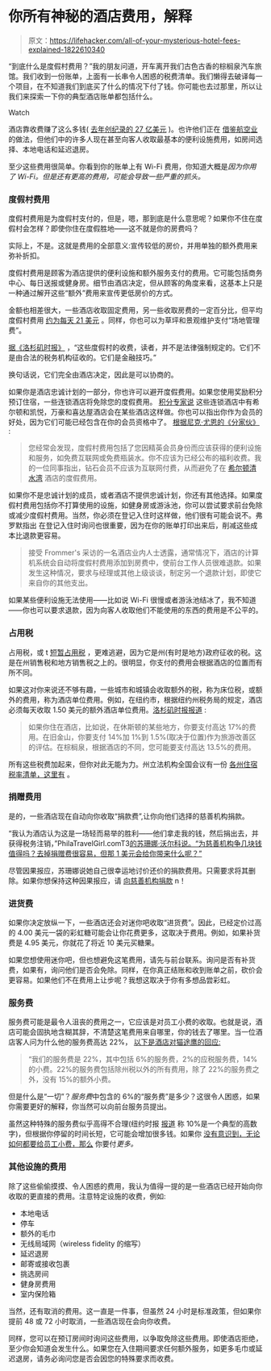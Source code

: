# 你所有神秘的酒店费用，解释

> 原文：<https://lifehacker.com/all-of-your-mysterious-hotel-fees-explained-1822610340>

“到底什么是度假村费用？”我的朋友问道，开车离开我们古色古香的棕榈泉汽车旅馆。我们收到一份账单，上面有一长串令人困惑的税费清单。我们懒得去破译每一个项目，在不知道我们到底买了什么的情况下付了钱。你可能也去过那里，所以让我们来探索一下你的典型酒店账单都包括什么。

Watch

酒店靠收费赚了这么多钱( [去年创纪录的 27 亿美元](http://www.scps.nyu.edu/about/newsroom/news/2017/u_s_lodging_industry.html) )。也许他们正在 [借鉴航空业](https://lifehacker.com/the-pros-and-cons-of-cheap-air-travel-1794687104https://lifehacker.com/the-pros-and-cons-of-cheap-air-travel-1794687104) 的做法，但他们中的许多人现在甚至向客人收取最基本的便利设施费用，如房间选择、本地电话和延迟退房。

至少这些费用很简单。你看到你的账单上有 Wi-Fi 费用，你知道大概是*因为你用了 Wi-Fi。但是还有更高的费用，可能会导致一些严重的抓头。*

### 度假村费用

度假村费用是为度假村支付的，但是，嗯，那到底是什么意思呢？如果你不住在度假村会怎样？即使你住在度假胜地——这不就是你的房费吗？

实际上，不是。这就是费用的全部意义:宣传较低的房价，并用单独的额外费用来弥补折扣。

度假村费用是顾客为酒店提供的便利设施和额外服务支付的费用。它可能包括商务中心、每日送报或健身房。细节由酒店决定，但从顾客的角度来看，这基本上只是一种通过解开这些“额外”费用来宣传更低房价的方式。

金额也相差很大，一些酒店收取固定费用，另一些收取房费的一定百分比，但平均度假村费用 [约为每天 21 美元](https://www.reuters.com/article/us-travel-hotels-resortfees-idUSKCN0UQ1MX20160112) 。同样，你也可以为草坪和景观维护支付“场地管理费”。

[据《洛杉矶时报》](http://www.latimes.com/travel/la-tr-spot-20170122-story.html) ，“这些度假村的收费，读者，并不是法律强制规定的。它们不是由合法的税务机构征收的。它们是金融技巧。”

换句话说，它们完全由酒店决定，因此是可以协商的。

如果你是酒店忠诚计划的一部分，你也许可以避开度假费用。如果您使用奖励积分预订住宿，一些连锁酒店将免除您的度假费用。 [积分专家说](https://thepointsguy.com/2014/10/hotel-resort-fees-and-how-to-avoid-them/) 这些连锁酒店中有希尔顿和凯悦，万豪和喜达屋酒店会在某些酒店这样做。你也可以指出你作为会员的好处，因为它们可能已经包含在你的会员资格中了。 [根据尼克·尤恩的《分家伙》](https://thepointsguy.com/2014/10/hotel-resort-fees-and-how-to-avoid-them/) :

> 您经常会发现，度假村费用包括了您因精英会员身份而应该获得的便利设施和服务，如免费互联网或免费瓶装水。你不应该为已经公布的福利收费。我的一位同事指出，钻石会员不应该为互联网付费，从而避免了在 [希尔顿清水湾](http://www.hiltonclearwaterbeach.com/) 酒店的度假费用。

如果你不是忠诚计划的成员，或者酒店不提供忠诚计划，你还有其他选择。如果度假村费用包括你不打算使用的设施，如健身房或游泳池，你可以尝试要求前台免除或减少度假村费用。当然，你必须在登记入住时这样做，他们很有可能会说不。弗罗默指出 在登记入住时询问也很重要，因为在你的账单打印出来后，削减这些成本比退款更容易。

> 接受 Frommer's 采访的一名酒店业内人士透露，通常情况下，酒店的计算机系统会自动将度假村费用添加到房费中，使前台工作人员很难退款。如果发生这种情况，要求与经理或其他上级谈谈，制定另一个退款计划，即使它来自你的其他支出。

如果某些便利设施无法使用——比如说 Wi-Fi 很慢或者游泳池结冰了，我不知道——你也可以要求退款，因为向客人收取他们不能使用的东西的费用是不公平的。

### 占用税

占用税，或 t [短暂占用税](https://en.wikipedia.org/wiki/Transient_occupancy_tax) ，更难逃避，因为它是州(有时是地方)政府征收的税。这是在州销售税和地方销售税之上的。很明显，你支付的费用会根据酒店的位置而有所不同。

如果这对你来说还不够有趣，一些城市和城镇会收取额外的税，称为床位税，或额外的费用，称为酒店单位费用。例如，在纽约市，根据纽约州税务局的规定，酒店必须每天收取 1.50 美元的额外酒店单位费用。[洛杉矶时报报道](http://www.latimes.com/travel/la-tr-spot-20170122-story.html) :

> 如果你住在酒店，比如说，在休斯顿的某些地方，你要支付高达 17%的费用。在旧金山，你要支付 14%加 1%到 1.5%(取决于位置)作为旅游改善区的评估。在棕榈泉，根据酒店的不同，您可能要支付高达 13.5%的费用。

所有这些税费加起来，但你对此无能为力。州立法机构全国会议有一份 [各州住宿税率清单，这里有](http://www.ncsl.org/research/fiscal-policy/state-lodging-taxes.aspx) 。

### 捐赠费用

是的，一些酒店现在自动向你收取“捐款费”,让你向他们选择的慈善机构捐款。

“我认为酒店认为这是一场轻而易举的胜利——他们拿走我的钱，然后捐出去，并获得税务注销，”PhilaTravelGirl.comT3[的苏珊娜·沃尔科说。“为慈善机构争几块钱值得吗？去掉捐赠费很容易，但那 1 美元会给你带来什么呢？”](http://philatravelgirl.com/)

尽管因果报应，苏珊娜说她自己很幸运地讨价还价的捐款费用。只需要求将其删除。如果你想保持这种因果报应，请 [向慈善机构捐款](https://lifehacker.com/how-to-pick-the-right-charity-and-maximize-your-donatio-1508083063) n！

### 进货费

如果你决定放纵一下，一些酒店还会对迷你吧收取“进货费”。因此，已经定价过高的 4.00 美元一袋的彩虹糖可能会让你花费更多，这取决于费用。例如，如果补货费是 4.95 美元，你就花了将近 10 美元买糖果。

如果您想使用迷你吧，但也想避免这笔费用，请先与前台联系。询问是否有补货费，如果有，询问他们是否会免除。同样，在你真正结账和收到账单之前，砍价会更容易。如果他们不在费用上让步呢？我想这取决于你有多想品尝彩虹。

### 服务费

服务费可能是最令人沮丧的费用之一，它应该是对员工小费的收取。也就是说，酒店可能会固执地含糊其辞，不清楚这笔费用来自哪里，你的钱去了哪里。当一位酒店客人问为什么他的服务费高达 22%， [以下是酒店对猫途鹰的回应:](https://www.tripadvisor.com/FAQ_Answers-g58258-d84021-t140207-The_Hotel_Charges_22_service_charge_What_is_the.html)

> “我们的服务费是 22%，其中包括 6%的服务费，2%的应税服务费，14%的小费。22%的服务费包括除州税以外的所有费用，除了 22%的服务费之外，没有 15%的额外小费。

但是什么是“一切”？*服务费*中包含的 6%的“服务费”是多少？这很令人困惑，如果你需要更好的解释，你当然可以向前台服务员提出。

虽然这种特殊的服务费似乎高得不合理(纽约时报 [报道](https://www.nytimes.com/2017/09/29/travel/hotels-rake-in-record-fees-and-travelers-foot-the-bill.html) 称 10%是一个典型的高数字)，但根据你停留的时间长短，它可能会增加很多钱。如果你 [没有意识到，无论如何都要给员工小费，那么](https://lifehacker.com/how-much-you-should-tip-hotel-housekeeping-1798796580#_ga=2.191491690.1585665985.1517260085-392757988.1502389723) 你要付*更多。*

### 其他设施的费用

除了这些偷偷摸摸、令人困惑的费用，我认为值得一提的是一些酒店已经开始向你收取的更直接的费用。注意特定设施的收费，例如:

*   本地电话
*   停车
*   额外的毛巾
*   无线局域网（wireless fidelity 的缩写）
*   延迟退房
*   邮寄或接收包裹
*   挑选房间
*   健身房费用
*   室内保险箱

当然，还有取消的费用。这一直是一件事，但虽然 24 小时是标准政策，但如果你提前 48 或 72 小时取消，一些酒店现在会向你收费。

同样，您可以在预订房间时询问这些费用，以争取免除这些费用。即使酒店拒绝，至少你会知道会发生什么。如果您在入住期间要求任何额外服务，如更多毛巾或延迟退房，请务必询问您是否会因您的特殊要求而收费。